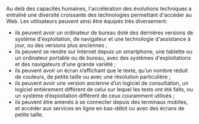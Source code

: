 Au delà des capacités humaines, l'accélération des évolutions techniques a entraîné une diversité croissante des technologies permettant d'accéder au Web. Les utilisateurs peuvent ainsi être équipés très diversement:
+ ils peuvent avoir un ordinateur de bureau doté des dernières versions de système d'exploitation, de navigateur et une technologie d'assistance à jour, ou des versions plus anciennes ;
+ ils peuvent se rendre sur Internet depuis un smartphone, une tablette ou un ordinateur portable ou de bureau, avec des systèmes d'exploitations et des navigateurs d'une grande variété ;
+ ils peuvent avoir un écran n’affichant que le texte, qu’un nombre réduit de couleurs, de petite taille ou avec une résolution particulière ;
+ ils peuvent avoir une version ancienne d’un logiciel de consultation, un logiciel entièrement différent de celui sur lequel les tests ont été faits, ou un système d’exploitation différent de ceux couramment utilisés ;
+ ils peuvent être amenés à se connecter depuis des terminaux mobiles, et accéder aux services en ligne en bas-débit ou avec des écrans de petite taille.

